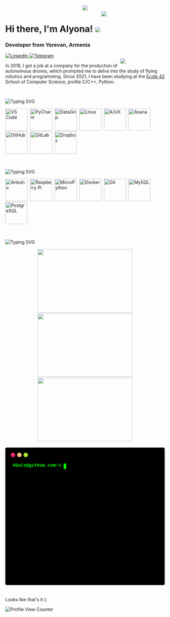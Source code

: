 
<div id="welcome" align="center">
	<img src="https://readme-typing-svg.herokuapp.com?font=Fira+Code&pause=1000&color=3892F7FF&center=%D0%9B%D0%9E%D0%96%D0%AC&vCenter=%D0%9B%D0%9E%D0%96%D0%AC&repeat=%D0%B8%D1%81%D1%82%D0%B8%D0%BD%D0%BD%D1%8B%D0%B9&width=435&lines=Welcome+to+GitHub+Page+AGolz!"/>
</div>	
<img align='right' src='https://user-images.githubusercontent.com/5713670/87202985-820dcb80-c2b6-11ea-9f56-7ec461c497c3.gif' width='200"'>
<div id="header" align="left">
	<h1> Hi there, I'm Alyona! <img src="https://media.giphy.com/media/mGcNjsfWAjY5AEZNw6/giphy.gif" width="50"></h1>
	<h3>Developer from Yerevan, Armenia</h3>
</div>
<div id="socials" align="left">
	<a href="https://www.linkedin.com/in/agolz/">
		<img src="https://img.shields.io/badge/LinkedIn-blue?style=for-the-badge&logo=linkedin&logoColor=white" alt="LinkedIn"/>
	</a>
	<a href="https://t.me/Alyona_Golz/">
		<img src="https://img.shields.io/badge/Telegram-blue?style=for-the-badge&logo=telegram&logoColor=white" alt="Telegram"/>
	</a>
</div>
                    
<img src="https://user-images.githubusercontent.com/51645091/216479755-1474ef23-fe16-4e0d-853c-0d6507138370.svg" align="right" width="140" hight="140">

In 2018, I got a job at a company for the production of autonomous drones, which prompted me to delve into the study of flying robotics and programming. Since 2021, I have been studying at the [Ecole 42](https://www.42.fr) School of Computer Science, profile C/C++, Python.

<br/>

![Typing SVG](https://readme-typing-svg.herokuapp.com?font=Fira+Code&pause=1000&color=3892F7FF&center=%D0%9B%D0%9E%D0%96%D0%AC&vCenter=%D0%9B%D0%9E%D0%96%D0%AC&repeat=%D0%B8%D1%81%D1%82%D0%B8%D0%BD%D0%BD%D1%8B%D0%B9&width=435&lines=Tools)


<img src="https://user-images.githubusercontent.com/51645091/217010546-e95e93a2-6c1e-437f-801f-5c453f60665f.svg" title="VS Code" width="70" height="70"/>&nbsp;
<img src="https://user-images.githubusercontent.com/51645091/217010870-6eb468ed-ef97-49aa-af9d-d115c5083c5f.svg" title="PyCharm" width="70" height="70"/>&nbsp;
<img src="https://user-images.githubusercontent.com/51645091/217010980-d26ff406-9016-45af-a3ea-726c26f1f0d0.svg" title="DataGrip" width="70" height="70"/>&nbsp;
<img src="https://user-images.githubusercontent.com/51645091/217011284-efeaf818-3338-4872-9ff5-0efc0cf0a652.svg" title="Linux" width="70" height="70"/>&nbsp;
<img src="https://user-images.githubusercontent.com/51645091/217010577-2dd79cac-f58d-40e7-9523-bbfa6aa6dd02.svg" title="A/UX" width="70" height="70"/>&nbsp;
<img src="https://user-images.githubusercontent.com/51645091/217010683-44dc0011-995d-4485-9b8a-87ff2cbc825f.svg" title="Asana" width="70" height="70"/>&nbsp;
<img src="https://user-images.githubusercontent.com/51645091/217010705-f33bf359-4cd6-4dad-8144-797f09ac9f8d.svg" title="GitHub" width="70" height="70"/>&nbsp;
<img src="https://user-images.githubusercontent.com/51645091/217010741-e0688478-4540-4250-948b-219d7576553e.svg" title="GitLab" width="70" height="70"/>&nbsp;
<img src="https://user-images.githubusercontent.com/51645091/217013796-42304d6c-3353-425f-8d6e-d4df18f74a11.svg" title="Dropbox" width="70" height="70"/>&nbsp;

<br/>

![Typing SVG](https://readme-typing-svg.herokuapp.com?font=Fira+Code&pause=1000&color=3892F7FF&center=%D0%9B%D0%9E%D0%96%D0%AC&vCenter=%D0%9B%D0%9E%D0%96%D0%AC&repeat=%D0%B8%D1%81%D1%82%D0%B8%D0%BD%D0%BD%D1%8B%D0%B9&width=435&lines=Skills)


<img src="https://user-images.githubusercontent.com/51645091/217027896-6e09972a-2109-4d32-8d13-81da654326e7.svg" title="Arduino" width="70" height="70"/>&nbsp;
<img src="https://user-images.githubusercontent.com/51645091/217028181-75af0ad3-04af-4b32-a785-bb4ef90bf98b.svg" title="Raspberry Pi" width="70" height="70"/>&nbsp;
<img src="https://user-images.githubusercontent.com/51645091/217027194-f6271d40-c9cd-45f0-ba82-21cb3525242c.svg" title="MicroPython" width="70" height="70"/>&nbsp;
<img src="https://user-images.githubusercontent.com/51645091/217027643-84297865-9ccb-4717-838d-3d6436450ea9.svg" title="Docker" width="70" height="70"/>&nbsp;
<img src="https://user-images.githubusercontent.com/51645091/217027797-fe4a1854-468e-496e-9286-3d519fe521c3.svg" title="Git" width="70" height="70"/>&nbsp;
<img src="https://user-images.githubusercontent.com/51645091/217027221-93f4140d-17b9-42b2-84e0-85319d79d028.svg" title="MySQL" width="70" height="70"/>&nbsp;
<img src="https://user-images.githubusercontent.com/51645091/217027530-ed820686-e669-4491-943d-13823e19f3fc.svg" title="PostgreSQL" width="70" height="70"/>&nbsp;

<br/>

![Typing SVG](https://readme-typing-svg.herokuapp.com?font=Fira+Code&pause=1000&color=3892F7FF&center=%D0%9B%D0%9E%D0%96%D0%AC&vCenter=%D0%9B%D0%9E%D0%96%D0%AC&repeat=%D0%B8%D1%81%D1%82%D0%B8%D0%BD%D0%BD%D1%8B%D0%B9&width=435&lines=My+stat)

<div id="stat" align="center">
	<img src="https://github-profile-summary-cards.vercel.app/api/cards/repos-per-language?username=AGolz&theme=solarized_dark" width="300" height="200"/>
	<img src="https://github-profile-summary-cards.vercel.app/api/cards/most-commit-language?username=AGolz&theme=solarized_dark" width="300" height="200"/>
	<img src="https://github-profile-summary-cards.vercel.app/api/cards/productive-time?username=AGolz&theme=solarized_dark" width="300" height="200"/>
</div>
<br/>
<div id="stat_github" align="center">
	<img src="https://raw.githubusercontent.com/AGolz/github-stats/b1731653920306f8386788a116f83fc303ecb2c8/github_stats.svg"/>
</div>
<br/>
<br/>
Looks like that's it (:

![Profile View Counter](https://komarev.com/ghpvc/?username=AGolz)
